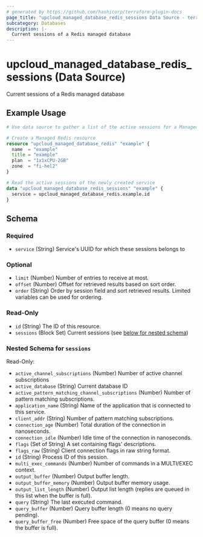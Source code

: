 ```yaml
---
# generated by https://github.com/hashicorp/terraform-plugin-docs
page_title: "upcloud_managed_database_redis_sessions Data Source - terraform-provider-upcloud"
subcategory: Databases
description: |-
  Current sessions of a Redis managed database
---
```


# upcloud_managed_database_redis_sessions (Data Source)

Current sessions of a Redis managed database

## Example Usage

```terraform
# Use data source to gather a list of the active sessions for a Managed Redis Database

# Create a Managed Redis resource
resource "upcloud_managed_database_redis" "example" {
  name  = "example"
  title = "example"
  plan  = "1x1xCPU-2GB"
  zone  = "fi-hel2"
}

# Read the active sessions of the newly created service
data "upcloud_managed_database_redis_sessions" "example" {
  service = upcloud_managed_database_redis.example.id
}
```

<!-- schema generated by tfplugindocs -->
## Schema

### Required

- `service` (String) Service's UUID for which these sessions belongs to

### Optional

- `limit` (Number) Number of entries to receive at most.
- `offset` (Number) Offset for retrieved results based on sort order.
- `order` (String) Order by session field and sort retrieved results. Limited variables can be used for ordering.

### Read-Only

- `id` (String) The ID of this resource.
- `sessions` (Block Set) Current sessions (see [below for nested schema](#nestedblock--sessions))

<a id="nestedblock--sessions"></a>
### Nested Schema for `sessions`

Read-Only:

- `active_channel_subscriptions` (Number) Number of active channel subscriptions
- `active_database` (String) Current database ID
- `active_pattern_matching_channel_subscriptions` (Number) Number of pattern matching subscriptions.
- `application_name` (String) Name of the application that is connected to this service.
- `client_addr` (String) Number of pattern matching subscriptions.
- `connection_age` (Number) Total duration of the connection in nanoseconds.
- `connection_idle` (Number) Idle time of the connection in nanoseconds.
- `flags` (Set of String) A set containing flags' descriptions.
- `flags_raw` (String) Client connection flags in raw string format.
- `id` (String) Process ID of this session.
- `multi_exec_commands` (Number) Number of commands in a MULTI/EXEC context.
- `output_buffer` (Number) Output buffer length.
- `output_buffer_memory` (Number) Output buffer memory usage.
- `output_list_length` (Number) Output list length (replies are queued in this list when the buffer is full).
- `query` (String) The last executed command.
- `query_buffer` (Number) Query buffer length (0 means no query pending).
- `query_buffer_free` (Number) Free space of the query buffer (0 means the buffer is full).


